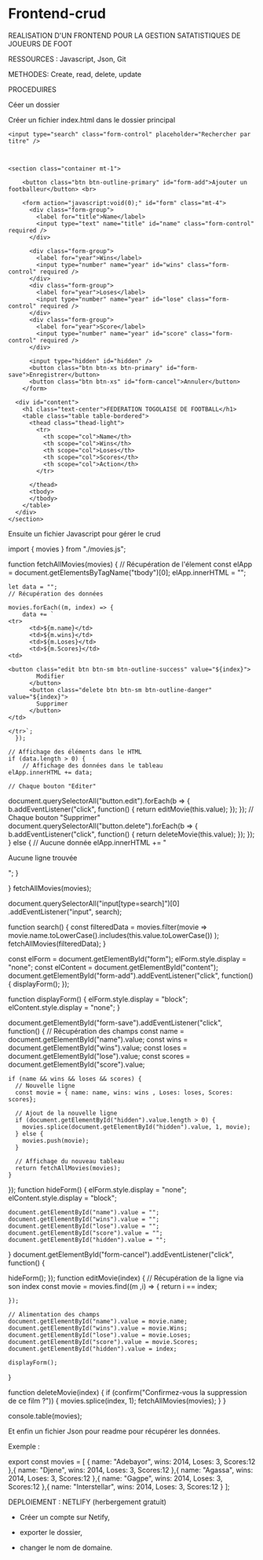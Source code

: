# Frontend-crud
REALISATION D'UN FRONTEND POUR LA GESTION SATATISTIQUES DE JOUEURS DE FOOT

RESSOURCES : Javascript, Json, Git

METHODES: Create, read, delete, update

PROCEDUIRES
  
Céer un dossier   

Créer un fichier index.html dans le dossier principal  

<!doctype html>
  <html lang="fr">
    <meta charset="UTF-8" />
    <title>FTF</title>
    <link rel="stylesheet" href="https://stackpath.bootstrapcdn.com/bootstrap/4.3.1/css/bootstrap.min.css">
  </head>
  <body>


    
    <input type="search" class="form-control" placeholder="Rechercher par titre" />

    
    
    <section class="container mt-1">

        <button class="btn btn-outline-primary" id="form-add">Ajouter un footballeur</button> <br>

        <form action="javascript:void(0);" id="form" class="mt-4">
          <div class="form-group">
            <label for="title">Name</label>
            <input type="text" name="title" id="name" class="form-control" required />
          </div>
          
          <div class="form-group">
            <label for="year">Wins</label>
            <input type="number" name="year" id="wins" class="form-control" required />
          </div>
          <div class="form-group">
            <label for="year">Loses</label>
            <input type="number" name="year" id="lose" class="form-control" required />
          </div>
          <div class="form-group">
            <label for="year">Score</label>
            <input type="number" name="year" id="score" class="form-control" required />
          </div>

          <input type="hidden" id="hidden" />
          <button class="btn btn-xs btn-primary" id="form-save">Enregistrer</button>
          <button class="btn btn-xs" id="form-cancel">Annuler</button>
        </form>

      <div id="content">
        <h1 class="text-center">FEDERATION TOGOLAISE DE FOOTBALL</h1>
        <table class="table table-bordered">
          <thead class="thead-light">
            <tr>
              <th scope="col">Name</th>
              <th scope="col">Wins</th>
              <th scope="col">Loses</th>
              <th scope="col">Scores</th>
              <th scope="col">Action</th>
            </tr>

          </thead>
          <tbody>
          </tbody>
        </table>
      </div>
    </section>
  </body>
  <script type="module" src="app.js"></script>

</html>



Ensuite un fichier Javascript pour gérer le crud    

import { movies } from "./movies.js";

function fetchAllMovies(movies) {
    // Récupération de l'élement
    const elApp = document.getElementsByTagName("tbody")[0];
    elApp.innerHTML = "";
  
    let data = "";
    // Récupération des données
   
    movies.forEach((m, index) => {
        data += `
    <tr>
          <td>${m.name}</td>
          <td>${m.wins}</td>
          <td>${m.Loses}</td>
          <td>${m.Scores}</td>
    <td>
          
    <button class="edit btn btn-sm btn-outline-success" value="${index}">
            Modifier
          </button>
          <button class="delete btn btn-sm btn-outline-danger" value="${index}">
            Supprimer
          </button>
    </td>

    </tr>`;
      });
  
    // Affichage des éléments dans le HTML
    if (data.length > 0) {
        // Affichage des données dans le tableau
    elApp.innerHTML += data;

    // Chaque bouton "Editer"
document.querySelectorAll("button.edit").forEach(b => {
    b.addEventListener("click", function() {
      return editMovie(this.value);
    });
  });
// Chaque bouton "Supprimer"
document.querySelectorAll("button.delete").forEach(b => {
    b.addEventListener("click", function() {
      return deleteMovie(this.value);
    });
  });
} else {
    // Aucune donnée
    elApp.innerHTML += "<p>Aucune ligne trouvée</p>";
  }

  } 
  fetchAllMovies(movies);
  
  document.querySelectorAll("input[type=search]")[0]
  .addEventListener("input", search);


  function search() {
    const filteredData = movies.filter(movie =>
      movie.name.toLowerCase().includes(this.value.toLowerCase())
    );
    fetchAllMovies(filteredData);
  }

  const elForm = document.getElementById("form");
  elForm.style.display = "none";
  const elContent = document.getElementById("content");
document.getElementById("form-add").addEventListener("click", function() {
  displayForm();
});

function displayForm() {
    elForm.style.display = "block";
    elContent.style.display = "none";
  }

  document.getElementById("form-save").addEventListener("click", function() {
    // Récupération des champs
    const name = document.getElementById("name").value;
    const wins = document.getElementById("wins").value;
    const loses = document.getElementById("lose").value;
    const scores = document.getElementById("score").value;
  
    if (name && wins && loses && scores) {
      // Nouvelle ligne
      const movie = { name: name, wins: wins , Loses: loses, Scores: scores};
  
      // Ajout de la nouvelle ligne
      if (document.getElementById("hidden").value.length > 0) {
        movies.splice(document.getElementById("hidden").value, 1, movie);
      } else {
        movies.push(movie);
      }
  
      // Affichage du nouveau tableau
      return fetchAllMovies(movies);
    }

  });
  function hideForm() {
    elForm.style.display = "none";
    elContent.style.display = "block";
  
    document.getElementById("name").value = "";
    document.getElementById("wins").value = "";
    document.getElementById("lose").value = "";
    document.getElementById("score").value = "";
    document.getElementById("hidden").value = "";
  }
  document.getElementById("form-cancel").addEventListener("click", function() {
   
   
   hideForm();
  });
  function editMovie(index) {
    // Récupération de la ligne via son index
    const movie = movies.find((m ,i) => {
      return i == index;
      
    });
    
    // Alimentation des champs
    document.getElementById("name").value = movie.name;
    document.getElementById("wins").value = movie.Wins;
    document.getElementById("lose").value = movie.Loses;
    document.getElementById("score").value = movie.Scores;
    document.getElementById("hidden").value = index;

    displayForm();
   }


function deleteMovie(index) {
  if (confirm("Confirmez-vous la suppression de ce film ?")) {
    movies.splice(index, 1);
    fetchAllMovies(movies);
  }
}

console.table(movies);



Et enfin un fichier Json pour readme pour récupérer les données.

Exemple :   

export const movies = [
    {
      name: "Adebayor",
      wins: 2014,
      Loses: 3,
      Scores:12
    },{
        name: "Djene",
        wins: 2014,
        Loses: 3,
        Scores:12
      },{
        name: "Agassa",
        wins: 2014,
        Loses: 3,
        Scores:12
      },{
        name: "Gagpe",
        wins: 2014,
        Loses: 3,
        Scores:12
      },{
        name: "Interstellar",
        wins: 2014,
        Loses: 3,
        Scores:12
      }
  ];

  
DEPLOIEMENT : NETLIFY (herbergement gratuit)

- Créer un compte sur Netify,    

- exporter le dossier,   

- changer le nom de domaine.




